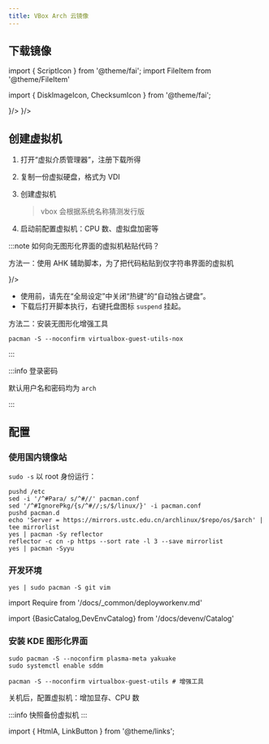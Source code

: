 ```yaml
---
title: VBox Arch 云镜像
---
```


## 下载镜像

import { ScriptIcon } from '@theme/fai';
import FileItem from '@theme/FileItem'

import { DiskImageIcon, ChecksumIcon } from '@theme/fai';

<p>
<FileItem name="下载云镜像" hint="清华镜像站提供" path="https://mirrors.tuna.tsinghua.edu.cn/archlinux/images/latest/Arch-Linux-x86_64-basic.qcow2" icon={<DiskImageIcon />}/>
<FileItem name="验证信息" path="https://geo.mirror.pkgbuild.com/images/latest/Arch-Linux-x86_64-basic.qcow2.SHA256" icon={<ChecksumIcon />}/>
</p>

## 创建虚拟机

1. 打开“虚拟介质管理器”，注册下载所得
2. 复制一份虚拟硬盘，格式为 VDI
3. 创建虚拟机

   > vbox 会根据系统名称猜测发行版

4. 启动前配置虚拟机：CPU 数、虚拟盘加密等

:::note 如何向无图形化界面的虚拟机粘贴代码？

方法一：使用 AHK 辅助脚本，为了把代码粘贴到仅字符串界面的虚拟机

<p>
    <FileItem button name="vboxpaste.ahk" path="/scripts/vboxpaste.ahk" icon={<ScriptIcon />}/>
</p>

- 使用前，请先在“全局设定”中关闭“热键”的“自动独占键盘”。
- 下载后打开脚本执行，右键托盘图标 `suspend` 挂起。

方法二：安装无图形化增强工具

    pacman -S --noconfirm virtualbox-guest-utils-nox

:::

:::info 登录密码

默认用户名和密码均为 `arch`

:::

## 配置

### 使用国内镜像站

`sudo -s` 以 root 身份运行：

   ```shell
   pushd /etc
   sed -i '/^#Para/ s/^#//' pacman.conf
   sed '/^#IgnorePkg/{s/^#//;s/$/linux/}' -i pacman.conf
   pushd pacman.d
   echo 'Server = https://mirrors.ustc.edu.cn/archlinux/$repo/os/$arch' | tee mirrorlist
   yes | pacman -Sy reflector
   reflector -c cn -p https --sort rate -l 3 --save mirrorlist
   yes | pacman -Syyu
   ```

### 开发环境

```shell
yes | sudo pacman -S git vim
```

import Require from '/docs/\_common/deployworkenv.md'

<Require />

<BasicCatalog />

<DevEnvCatalog hidePl />

import {BasicCatalog,DevEnvCatalog} from '/docs/devenv/Catalog'

### 安装 KDE 图形化界面

```
sudo pacman -S --noconfirm plasma-meta yakuake
sudo systemctl enable sddm

pacman -S --noconfirm virtualbox-guest-utils # 增强工具
```

关机后，配置虚拟机：增加显存、CPU 数

:::info 快照备份虚拟机
:::

import { HtmlA, LinkButton } from '@theme/links';
